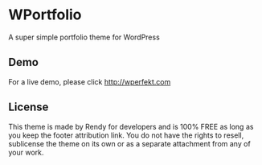 # WPortfolio
A super simple portfolio theme for WordPress

## Demo
For a live demo, please click http://wperfekt.com
## License
This theme is made by Rendy for developers and is 100% FREE as long as you keep the footer attribution link. You do not have the rights to resell, sublicense the theme on its own or as a separate attachment from any of your work.
